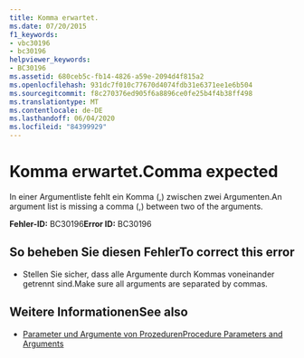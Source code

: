 ```yaml
---
title: Komma erwartet.
ms.date: 07/20/2015
f1_keywords:
- vbc30196
- bc30196
helpviewer_keywords:
- BC30196
ms.assetid: 680ceb5c-fb14-4826-a59e-2094d4f815a2
ms.openlocfilehash: 931dc7f010c77670d4074fdb31e6371ee1e6b504
ms.sourcegitcommit: f8c270376ed905f6a8896ce0fe25b4f4b38ff498
ms.translationtype: MT
ms.contentlocale: de-DE
ms.lasthandoff: 06/04/2020
ms.locfileid: "84399929"
---
```

# <a name="comma-expected"></a><span data-ttu-id="242eb-102">Komma erwartet.</span><span class="sxs-lookup"><span data-stu-id="242eb-102">Comma expected</span></span>
<span data-ttu-id="242eb-103">In einer Argumentliste fehlt ein Komma (,) zwischen zwei Argumenten.</span><span class="sxs-lookup"><span data-stu-id="242eb-103">An argument list is missing a comma (,) between two of the arguments.</span></span>  
  
 <span data-ttu-id="242eb-104">**Fehler-ID:** BC30196</span><span class="sxs-lookup"><span data-stu-id="242eb-104">**Error ID:** BC30196</span></span>  
  
## <a name="to-correct-this-error"></a><span data-ttu-id="242eb-105">So beheben Sie diesen Fehler</span><span class="sxs-lookup"><span data-stu-id="242eb-105">To correct this error</span></span>  
  
- <span data-ttu-id="242eb-106">Stellen Sie sicher, dass alle Argumente durch Kommas voneinander getrennt sind.</span><span class="sxs-lookup"><span data-stu-id="242eb-106">Make sure all arguments are separated by commas.</span></span>  
  
## <a name="see-also"></a><span data-ttu-id="242eb-107">Weitere Informationen</span><span class="sxs-lookup"><span data-stu-id="242eb-107">See also</span></span>

- [<span data-ttu-id="242eb-108">Parameter und Argumente von Prozeduren</span><span class="sxs-lookup"><span data-stu-id="242eb-108">Procedure Parameters and Arguments</span></span>](../programming-guide/language-features/procedures/procedure-parameters-and-arguments.md)
